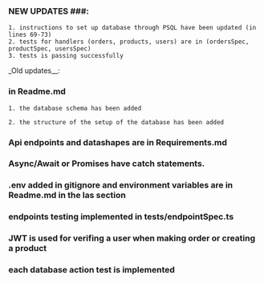 ### NEW UPDATES ###:

    1. instructions to set up database through PSQL have been updated (in lines 69-73)
    2. tests for handlers (orders, products, users) are in (ordersSpec, productSpec, usersSpec)
    3. tests is passing successfully

\_Old updates\_\_:

### in Readme.md

    1. the database schema has been added

    2. the structure of the setup of the database has been added

### Api endpoints and datashapes are in Requirements.md

### Async/Await or Promises have catch statements.

### .env added in gitignore and environment variables are in Readme.md in the las section

### endpoints testing implemented in tests/endpointSpec.ts

### JWT is used for verifing a user when making order or creating a product

### each database action test is implemented
